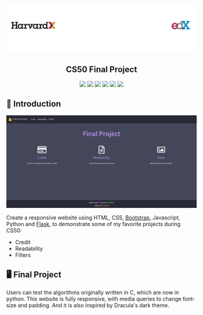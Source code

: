 <img alt="Header" src=../assets/header.png />

<h2 align="center">
    CS50 Final Project
</h2>

<p align="center">
  <img src="https://img.shields.io/badge/html5%20-%23E34F26.svg?&style=for-the-badge&logo=html5&logoColor=white"/>

  <img src="https://img.shields.io/badge/css3%20-%231572B6.svg?&style=for-the-badge&logo=css3&logoColor=white"/>

  <img src="https://img.shields.io/badge/bootstrap%20-%23563D7C.svg?&style=for-the-badge&logo=bootstrap&logoColor=white"/>

  <img src="https://img.shields.io/badge/javascript%20-%23323330.svg?&style=for-the-badge&logo=javascript&logoColor=%23F7DF1E"/>

  <img src="https://img.shields.io/badge/python%20-%2314354C.svg?&style=for-the-badge&logo=python&logoColor=white"/>

  <img src="https://img.shields.io/badge/flask%20-%23000.svg?&style=for-the-badge&logo=flask&logoColor=white"/>
</p>

## :rocket: Introduction

![Final](./project/static/assets/final.gif)

Create a responsive website using HTML, CSS, [Bootstrap](https://getbootstrap.com/), Javascript, Python and [Flask](https://flask.palletsprojects.com/en/1.1.x/), to demonstrate some of my favorite projects during CS50:

- Credit
- Readability
- Filters

## :desktop_computer: Final Project

Users can test the algorithms originally written in C, which are now in python. This website is fully responsive, with media queries to change font-size and padding. And it is also inspired by Dracula's dark theme.